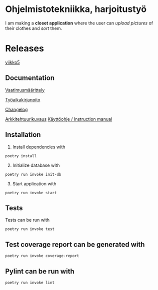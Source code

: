 # Ohjelmistotekniikka, harjoitustyö
I am making a **closet application** where the user can *upload pictures* of their clothes and *sort* them.

# Releases
[viikko5](https://github.com/maritatsuko/ot-harjoitustyo/releases/tag/viikko5)

## Documentation
[Vaatimusmäärittely](https://github.com/maritatsuko/ot-harjoitustyo/blob/main/dokumentaatio/vaatimusmaarittely.md)

[Työaikakirjanpito](https://github.com/maritatsuko/ot-harjoitustyo/blob/main/dokumentaatio/tyoaikakirjanpito.md)

[Changelog](https://github.com/maritatsuko/ot-harjoitustyo/blob/main/dokumentaatio/changelog.md)

[Arkkitehtuurikuvaus](https://github.com/maritatsuko/ot-harjoitustyo/blob/main/dokumentaatio/arkkitehtuuri.md)
[Käyttöohje / Instruction manual](https://github.com/maritatsuko/ot-harjoitustyo/blob/main/dokumentaatio/kayttoohje.md)

## Installation

1. Install dependencies with
```
poetry install
```
2. Initialize database with
```
poetry run invoke init-db
```
3. Start application with
```
poetry run invoke start
```

## Tests
Tests can be run with
```
poetry run invoke test
```

## Test coverage report can be generated with
```
poetry run invoke coverage-report
```

## Pylint can be run with
```
poetry run invoke lint
```

